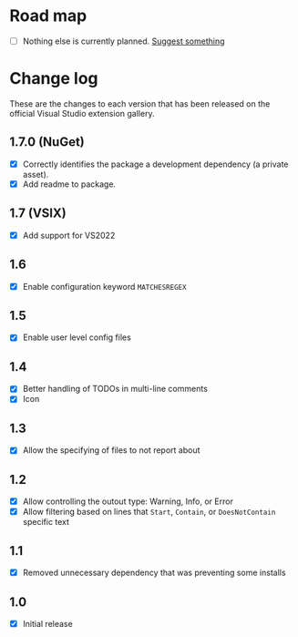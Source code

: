 # Road map

- [ ] Nothing else is currently planned. [Suggest something](https://github.com/mrlacey/DemoSnippets/issues/new)

# Change log

These are the changes to each version that has been released
on the official Visual Studio extension gallery.

## 1.7.0 (NuGet)

- [x] Correctly identifies the package a development dependency (a private asset).
- [x] Add readme to package.

## 1.7 (VSIX)

- [x] Add support for VS2022

## 1.6

- [x] Enable configuration keyword `MATCHESREGEX`

## 1.5

- [x] Enable user level config files

## 1.4

- [x] Better handling of TODOs in multi-line comments
- [x] Icon

## 1.3

- [x] Allow the specifying of files to not report about

## 1.2

- [x] Allow controlling the outout type: Warning, Info, or Error
- [x] Allow filtering based on lines that `Start`, `Contain`, or `DoesNotContain` specific text

## 1.1

- [x] Removed unnecessary dependency that was preventing some installs

## 1.0

- [x] Initial release
